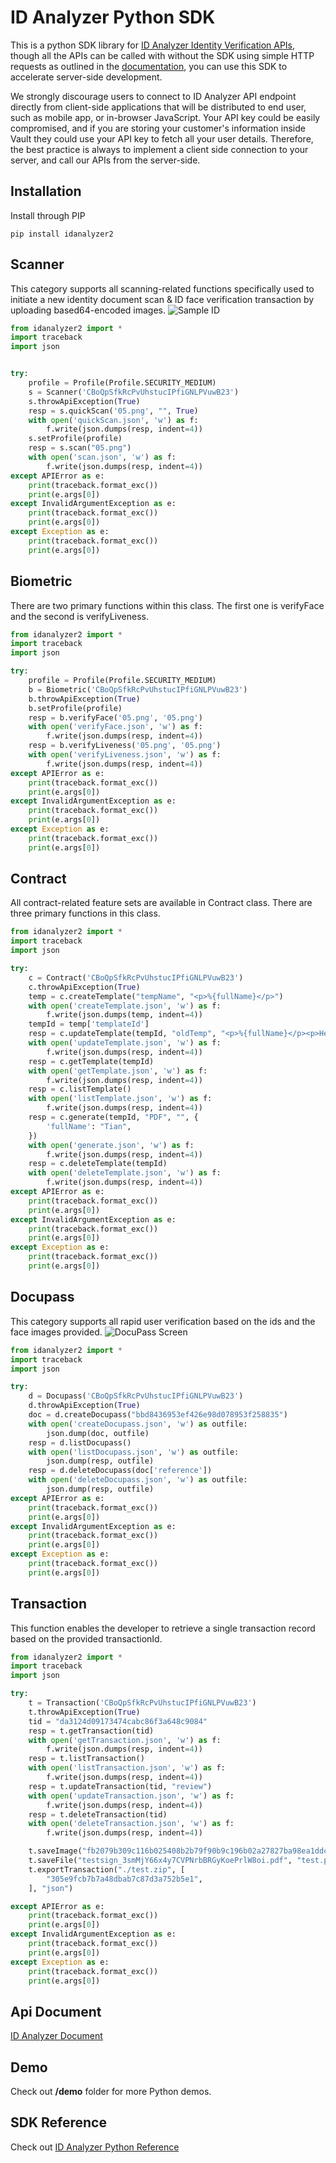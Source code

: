 
# ID Analyzer Python SDK
This is a python SDK library for [ID Analyzer Identity Verification APIs](https://www.idanalyzer.com), though all the APIs can be called with without the SDK using simple HTTP requests as outlined in the [documentation](https://id-analyzer-v2.readme.io), you can use this SDK to accelerate server-side development.

We strongly discourage users to connect to ID Analyzer API endpoint directly from client-side applications that will be distributed to end user, such as mobile app, or in-browser JavaScript. Your API key could be easily compromised, and if you are storing your customer's information inside Vault they could use your API key to fetch all your user details. Therefore, the best practice is always to implement a client side connection to your server, and call our APIs from the server-side.

## Installation
Install through PIP

```shell
pip install idanalyzer2
```

## Scanner
This category supports all scanning-related functions specifically used to initiate a new identity document scan & ID face verification transaction by uploading based64-encoded images.
![Sample ID](https://www.idanalyzer.com/img/sampleid1.jpg)
```python
from idanalyzer2 import *
import traceback
import json


try:
    profile = Profile(Profile.SECURITY_MEDIUM)
    s = Scanner('CBoQpSfkRcPvUhstucIPfiGNLPVuwB23')
    s.throwApiException(True)
    resp = s.quickScan('05.png', "", True)
    with open('quickScan.json', 'w') as f:
        f.write(json.dumps(resp, indent=4))
    s.setProfile(profile)
    resp = s.scan("05.png")
    with open('scan.json', 'w') as f:
        f.write(json.dumps(resp, indent=4))
except APIError as e:
    print(traceback.format_exc())
    print(e.args[0])
except InvalidArgumentException as e:
    print(traceback.format_exc())
    print(e.args[0])
except Exception as e:
    print(traceback.format_exc())
    print(e.args[0])


```

## Biometric
There are two primary functions within this class. The first one is verifyFace and the second is verifyLiveness.
```python
from idanalyzer2 import *
import traceback
import json

try:
    profile = Profile(Profile.SECURITY_MEDIUM)
    b = Biometric('CBoQpSfkRcPvUhstucIPfiGNLPVuwB23')
    b.throwApiException(True)
    b.setProfile(profile)
    resp = b.verifyFace('05.png', '05.png')
    with open('verifyFace.json', 'w') as f:
        f.write(json.dumps(resp, indent=4))
    resp = b.verifyLiveness('05.png', '05.png')
    with open('verifyLiveness.json', 'w') as f:
        f.write(json.dumps(resp, indent=4))
except APIError as e:
    print(traceback.format_exc())
    print(e.args[0])
except InvalidArgumentException as e:
    print(traceback.format_exc())
    print(e.args[0])
except Exception as e:
    print(traceback.format_exc())
    print(e.args[0])
```

## Contract
All contract-related feature sets are available in Contract class. There are three primary functions in this class.
```python
from idanalyzer2 import *
import traceback
import json

try:
    c = Contract('CBoQpSfkRcPvUhstucIPfiGNLPVuwB23')
    c.throwApiException(True)
    temp = c.createTemplate("tempName", "<p>%{fullName}</p>")
    with open('createTemplate.json', 'w') as f:
        f.write(json.dumps(temp, indent=4))
    tempId = temp['templateId']
    resp = c.updateTemplate(tempId, "oldTemp", "<p>%{fullName}</p><p>Hello!!</p>")
    with open('updateTemplate.json', 'w') as f:
        f.write(json.dumps(resp, indent=4))
    resp = c.getTemplate(tempId)
    with open('getTemplate.json', 'w') as f:
        f.write(json.dumps(resp, indent=4))
    resp = c.listTemplate()
    with open('listTemplate.json', 'w') as f:
        f.write(json.dumps(resp, indent=4))
    resp = c.generate(tempId, "PDF", "", {
        'fullName': "Tian",
    })
    with open('generate.json', 'w') as f:
        f.write(json.dumps(resp, indent=4))
    resp = c.deleteTemplate(tempId)
    with open('deleteTemplate.json', 'w') as f:
        f.write(json.dumps(resp, indent=4))
except APIError as e:
    print(traceback.format_exc())
    print(e.args[0])
except InvalidArgumentException as e:
    print(traceback.format_exc())
    print(e.args[0])
except Exception as e:
    print(traceback.format_exc())
    print(e.args[0])

```

## Docupass
This category supports all rapid user verification based on the ids and the face images provided.
![DocuPass Screen](https://www.idanalyzer.com/img/docupassliveflow.jpg)
```python
from idanalyzer2 import *
import traceback
import json

try:
    d = Docupass('CBoQpSfkRcPvUhstucIPfiGNLPVuwB23')
    d.throwApiException(True)
    doc = d.createDocupass("bbd8436953ef426e98d078953f258835")
    with open('createDocupass.json', 'w') as outfile:
        json.dump(doc, outfile)
    resp = d.listDocupass()
    with open('listDocupass.json', 'w') as outfile:
        json.dump(resp, outfile)
    resp = d.deleteDocupass(doc['reference'])
    with open('deleteDocupass.json', 'w') as outfile:
        json.dump(resp, outfile)
except APIError as e:
    print(traceback.format_exc())
    print(e.args[0])
except InvalidArgumentException as e:
    print(traceback.format_exc())
    print(e.args[0])
except Exception as e:
    print(traceback.format_exc())
    print(e.args[0])

```

## Transaction
This function enables the developer to retrieve a single transaction record based on the provided transactionId.
```python
from idanalyzer2 import *
import traceback
import json

try:
    t = Transaction('CBoQpSfkRcPvUhstucIPfiGNLPVuwB23')
    t.throwApiException(True)
    tid = "da3124d09173474cabc86f3a648c9084"
    resp = t.getTransaction(tid)
    with open('getTransaction.json', 'w') as f:
        f.write(json.dumps(resp, indent=4))
    resp = t.listTransaction()
    with open('listTransaction.json', 'w') as f:
        f.write(json.dumps(resp, indent=4))
    resp = t.updateTransaction(tid, "review")
    with open('updateTransaction.json', 'w') as f:
        f.write(json.dumps(resp, indent=4))
    resp = t.deleteTransaction(tid)
    with open('deleteTransaction.json', 'w') as f:
        f.write(json.dumps(resp, indent=4))

    t.saveImage("fb2079b309c116b025408b2b79f90b9c196b02a27827ba98ea1ddc2af63f111c", "test.jpg")
    t.saveFile("testsign_3smMjY66x4y7CVPNrbBRGyKoePrlW8oi.pdf", "test.pdf")
    t.exportTransaction("./test.zip", [
        "305e9fcb7b7a48dbab7c87d3a752b5e1",
    ], "json")

except APIError as e:
    print(traceback.format_exc())
    print(e.args[0])
except InvalidArgumentException as e:
    print(traceback.format_exc())
    print(e.args[0])
except Exception as e:
    print(traceback.format_exc())
    print(e.args[0])

```

## Api Document
[ID Analyzer Document](https://id-analyzer-v2.readme.io/docs/python)

## Demo
Check out **/demo** folder for more Python demos.

## SDK Reference
Check out [ID Analyzer Python Reference](https://idanalyzer.github.io/id-analyzer-nodejs/)
